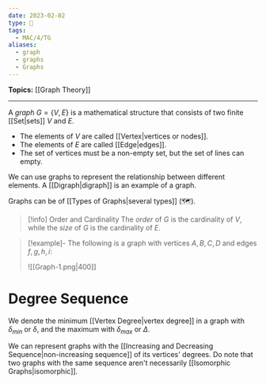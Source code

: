 ```yaml
---
date: 2023-02-02
type: 🧠
tags:
  - MAC/4/TG
aliases:
  - graph
  - graphs
  - Graphs
---
```


**Topics:** [[Graph Theory]]

---

A _graph_ $G = \{ V, E \}$ is a mathematical structure that consists of two finite [[Set|sets]] $V$ and $E$.

- The elements of $V$ are called [[Vertex|vertices or nodes]].
- The elements of $E$ are called [[Edge|edges]].
- The set of vertices must be a non-empty set, but the set of lines can empty.

We can use graphs to represent the relationship between different elements. A [[Digraph|digraph]] is an example of a graph.

Graphs can be of [[Types of Graphs|several types]] (🗺).

> [!info] Order and Cardinality
> The _order_ of $G$ is the cardinality of $V$, while the _size_ of $G$ is the cardinality of $E$.

> [!example]-
> The following is a graph with vertices $A, B, C, D$ and edges $f, g, h, i$:
>
> ![[Graph-1.png|400]]

# Degree Sequence

We denote the minimum [[Vertex Degree|vertex degree]] in a graph with $\delta_{min}$ or $\delta$, and the maximum with $\delta_{max}$ or $\Delta$.

We can represent graphs with the [[Increasing and Decreasing Sequence|non-increasing sequence]] of its vertices' degrees. Do note that two graphs with the same sequence aren't necessarily [[Isomorphic Graphs|isomorphic]].
